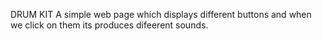 DRUM KIT
A simple web page which displays different buttons and when we click on them its produces difeerent sounds.

